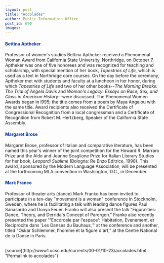 ```yaml
---
layout: post
title: "Accolades"
author: Public Information Office
post_id: 690
images:
---
```


<h4>
  <font color="#003399">Bettina Aptheker</font>
</h4>
<p>
  Professor of women's studies Bettina Aptheker received a Phenomenal Woman Award from California State University, Northridge, on October 7. Aptheker was one of five honorees and was recognized for teaching and scholarship, with special mention of her book, <i>Tapestries of Life,</i> which is used as a text in Northridge core courses. On the day before the ceremony, Aptheker met with students and faculty at a luncheon in her honor, during which <i>Tapestries of Life</i> and two of her other books--<i>The Morning Breaks: The Trial of Angela Davis</i> and <i>Woman's Legacy: Essays on Race, Sex, and Class in American History</i>--were discussed. The Phenomenal Women Awards began in l995; the title comes from a poem by Maya Angelou with the same title. Award recipients also received the Certificate of Congressional Recognition from a local congressman and a Certificate of Recognition from Robert M. Hertzberg, Speaker of the California State Assembly.
</p>
<h4>
  <font color="#003399">Margaret Brose</font>
</h4>
<p>
  Margaret Brose, professor of Italian and comparative literature, has been named this year's winner of the joint competition for the Howard R. Marraro Prize and the Aldo and Jeanne Scaglione Prize for Italian Literary Studies for her book, <i>Leopardi Sublime</i> (Bologna: Re Enzo Editrice, 1998). This award, sponsored by the Modern Language Association, will be presented at the forthcoming MLA convention in Washington, D.C., in December.
</p>
<h4>
  <font color="#003399">Mark Franco</font>
</h4>
<p>
  Professor of theater arts (dance) Mark Franko has been invited to participate in a ten-day "movement is a woman" conference in Stockholm, Sweden, where he is facilitating a talk with leading dance figures Paul Sanasardo and Donya Feuer. Franko will also present the talk "Figuralities: Dance, Theory, and Derrida's Concept of Parergon." Franko also recently presented the paper "'Encorcele par l'espace': Habitation, Evenement, et Reciprocite dans 'Les Danses du Bauhaus,'" at the conference and another, titled "Oskar Schlemmer, l'homme et la figure d'art," at the Centre National de la Danse in Paris.<br>
  <br>
  </p>
[source](http://www1.ucsc.edu/currents/00-01/10-23/accolades.html "Permalink to accolades")
